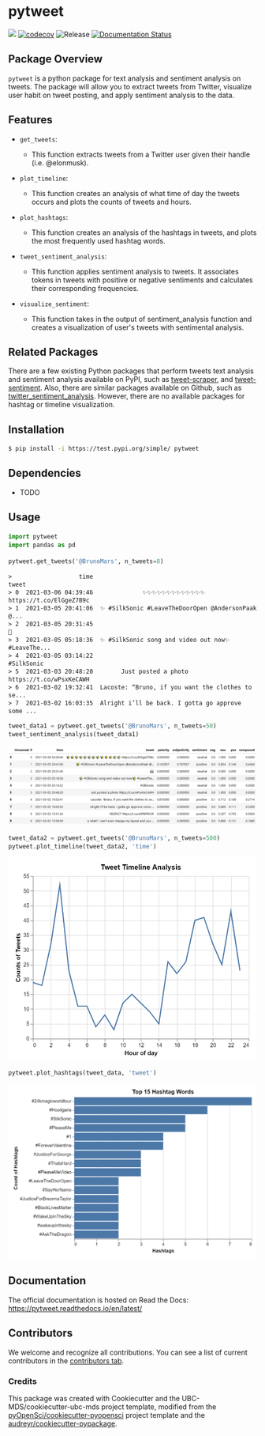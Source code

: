 # pytweet 

![](https://github.com/mmyz88/pytweet/workflows/build/badge.svg) [![codecov](https://codecov.io/gh/mmyz88/pytweet/branch/main/graph/badge.svg)](https://codecov.io/gh/mmyz88/pytweet) ![Release](https://github.com/mmyz88/pytweet/workflows/Release/badge.svg) [![Documentation Status](https://readthedocs.org/projects/pytweet/badge/?version=latest)](https://pytweet.readthedocs.io/en/latest/?badge=latest)

## Package Overview           
`pytweet` is a python package for text analysis and sentiment analysis on tweets. The package will allow you to extract tweets from Twitter, visualize user habit on tweet posting, and apply sentiment analysis to the data.        

## Features

- `get_tweets`:              
    - This function extracts tweets from a Twitter user given their handle (i.e. @elonmusk). 

- `plot_timeline`:             
    - This function creates an analysis of what time of day the tweets occurs and plots the counts of tweets and hours. 

- `plot_hashtags`:             
    - This function creates an analysis of the hashtags in tweets, and plots the most frequently used hashtag words.

- `tweet_sentiment_analysis`:              
    - This function applies sentiment analysis to tweets. It associates tokens in tweets with positive or negative sentiments and calculates their corresponding frequencies.           

- `visualize_sentiment`:            
    -    This function takes in the output of sentiment_analysis function and creates a visualization of user's tweets with sentimental analysis.
## Related Packages           
There are a few existing Python packages that perform tweets text analysis and sentiment analysis available on PyPI, such as [tweet-scraper](https://pypi.org/project/tweet-scraper/), and [tweet-sentiment](https://pypi.org/project/tweet-sentiment/). Also, there are similar packages available on Github, such as [twitter_sentiment_analysis](https://github.com/namas191297/twitter_sentiment_analysis). However, there are no available packages for hashtag or timeline visualization. 

## Installation

```bash
$ pip install -i https://test.pypi.org/simple/ pytweet
```

## Dependencies

- TODO

## Usage
```Python
import pytweet
import pandas as pd

pytweet.get_tweets('@BrunoMars', n_tweets=8)
```
```
>                   time                                              tweet
> 0  2021-03-06 04:39:46              ✨✨✨✨✨✨✨✨✨✨✨✨✨ https://t.co/ElGgeZ7B9c
> 1  2021-03-05 20:41:06  ✨ #SilkSonic #LeaveTheDoorOpen @AndersonPaak @...
> 2  2021-03-05 20:31:45                                                  👀
> 3  2021-03-05 05:18:36  ✨ #SilkSonic song and video out now✨ #LeaveThe...
> 4  2021-03-05 03:14:22                                         #SilkSonic
> 5  2021-03-03 20:48:20        Just posted a photo https://t.co/wPsxKeCAWH
> 6  2021-03-02 19:32:41  Lacoste: “Bruno, if you want the clothes to se...
> 7  2021-03-02 16:03:35  Alright i’ll be back. I gotta go approve some ...
```
```Python
tweet_data1 = pytweet.get_tweets('@BrunoMars', n_tweets=50)
tweet_sentiment_analysis(tweet_data1)
```
![](./img/sentiment_analysis_example.png)


```Python
tweet_data2 = pytweet.get_tweets('@BrunoMars', n_tweets=500)
pytweet.plot_timeline(tweet_data2, 'time')
```
![](./img/timeline_plot.png)

```Python
pytweet.plot_hashtags(tweet_data, 'tweet')
```
![](./img/hashtag_plot.png)
## Documentation

The official documentation is hosted on Read the Docs: https://pytweet.readthedocs.io/en/latest/

## Contributors

We welcome and recognize all contributions. You can see a list of current contributors in the [contributors tab](https://github.com/mmyz88/pytweet/graphs/contributors).

### Credits

This package was created with Cookiecutter and the UBC-MDS/cookiecutter-ubc-mds project template, modified from the [pyOpenSci/cookiecutter-pyopensci](https://github.com/pyOpenSci/cookiecutter-pyopensci) project template and the [audreyr/cookiecutter-pypackage](https://github.com/audreyr/cookiecutter-pypackage).
